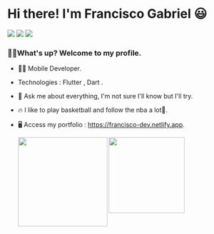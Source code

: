 <div>

  <h1 align="left">Hi there! I'm Francisco Gabriel</a> 😃️</h1>
  <div align="left">
 </div>
    <a href="https://www.linkedin.com/in/franciscossg/" target="_blank"><img src="https://img.shields.io/badge/-LinkedIn-%230077B5?style=for-the-badge&logo=linkedin&logoColor=white" target="_blank"></a>
    <a href="https://contate.me/Franciscof11"><img src="https://img.shields.io/badge/WhatsApp-25D366?style=for-the-badge&logo=whatsapp&logoColor=white"></a>
    <a href ="mailto:franciscogabrielf11@gmail.com"><img src="https://img.shields.io/badge/Gmail-D14836?style=for-the-badge&logo=gmail&logoColor=white"></a>
</div>
<h3>🤙🏼What's up? Welcome to my profile.</h3>
<p>
  
- 👨‍💻 Mobile Developer.
  
- Technologies : Flutter , Dart .
  
- 💬 Ask me about everything, I'm not sure I'll know but I'll try.
  
- 🔥 I like to play basketball and follow the nba a lot🏀.
  
- 🖥 Access my portfolio : https://francisco-dev.netlify.app.

  <img height="170em" src="https://readme-stats.clckblog.space/api/top-langs/?username=Franciscof11&layout=compact&&hide=SCSS,HTML,CSS,shell,makefile,Cmake,C,Objective-C,Javascript,Ruby,starlark,Objective-C%2B%2B,c%2B%2B&theme=gotham&langs_count=4&card_width=380&hide_border=true&bg_color=0D1117"/>
 
  <img align='left' src="https://i.pinimg.com/originals/ce/a5/1a/cea51af6cd6ee85daa4389a7b6371efe.gif" width="200">
</div>
   
  
           
  
 
   
